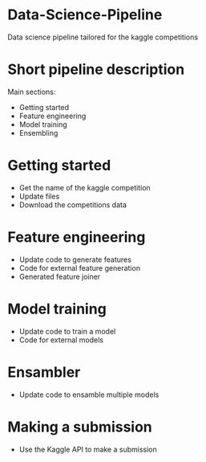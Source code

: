 # Data-Science-Pipeline
Data science pipeline tailored for the kaggle competitions

# Short pipeline description
Main sections:
* Getting started
* Feature engineering
* Model training
* Ensembling

# Getting started
* Get the name of the kaggle competition
* Update files
* Download the competitions data

# Feature engineering
* Update code to generate features
* Code for external feature generation
* Generated feature joiner

# Model training
* Update code to train a model
* Code for external models

# Ensambler
* Update code to ensamble multiple models

# Making a submission
* Use the Kaggle API to make a submission
